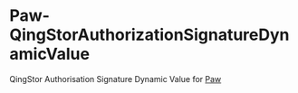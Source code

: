 # Paw-QingStorAuthorizationSignatureDynamicValue
QingStor Authorisation Signature Dynamic Value for [Paw](https://paw.cloud)


